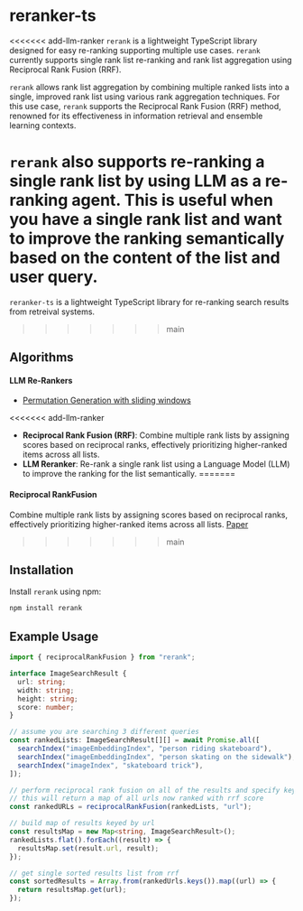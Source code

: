 # reranker-ts

<<<<<<< add-llm-ranker
`rerank` is a lightweight TypeScript library designed for easy re-ranking supporting multiple use cases. `rerank` currently supports single rank list re-ranking and rank list aggregation using Reciprocal Rank Fusion (RRF).

`rerank` allows rank list aggregation by combining multiple ranked lists into a single, improved rank list using various rank aggregation techniques. For this use case, `rerank` supports the Reciprocal Rank Fusion (RRF) method, renowned for its effectiveness in information retrieval and ensemble learning contexts.

`rerank` also supports re-ranking a single rank list by using LLM as a re-ranking agent. This is useful when you have a single rank list and want to improve the ranking semantically based on the content of the list and user query.
=======
`reranker-ts` is a lightweight TypeScript library for re-ranking search results from retreival systems. 
>>>>>>> main

## Algorithms 
#### LLM Re-Rankers
- [Permutation Generation with sliding windows](https://arxiv.org/pdf/2304.09542)

<<<<<<< add-llm-ranker
- **Reciprocal Rank Fusion (RRF)**: Combine multiple rank lists by assigning scores based on reciprocal ranks, effectively prioritizing higher-ranked items across all lists.
- **LLM Reranker**: Re-rank a single rank list using a Language Model (LLM) to improve the ranking for the list semantically.
=======
#### Reciprocal RankFusion
Combine multiple rank lists by assigning scores based on reciprocal ranks, effectively prioritizing higher-ranked items across all lists.
[Paper](https://plg.uwaterloo.ca/~gvcormac/cormacksigir09-rrf.pdf)
>>>>>>> main

## Installation

Install `rerank` using npm:

```bash
npm install rerank
```

## Example Usage

```typescript
import { reciprocalRankFusion } from "rerank";

interface ImageSearchResult {
  url: string;
  width: string;
  height: string;
  score: number;
}

// assume you are searching 3 different queries
const rankedLists: ImageSearchResult[][] = await Promise.all([
  searchIndex("imageEmbeddingIndex", "person riding skateboard"),
  searchIndex("imageEmbeddingIndex", "person skating on the sidewalk"),
  searchIndex("imageIndex", "skateboard trick"),
]);

// perform reciprocal rank fusion on all of the results and specify key id, in this case "url"
// this will return a map of all urls now ranked with rrf score
const rankedURLs = reciprocalRankFusion(rankedLists, "url");

// build map of results keyed by url
const resultsMap = new Map<string, ImageSearchResult>();
rankedLists.flat().forEach((result) => {
  resultsMap.set(result.url, result);
});

// get single sorted results list from rrf
const sortedResults = Array.from(rankedUrls.keys()).map((url) => {
  return resultsMap.get(url);
});
```
